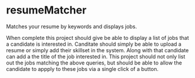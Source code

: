 # resumeMatcher
Matches your resume by keywords and displays jobs. 

When complete this project should give be able to display a list of jobs that a candidate is interested in. Canditate should simply be able to upload a resume or simply add their skillset in the system. Along with that candidate can add a the title of the job interested in. 
This project should not only list out the jobs matching the above queries, but should be able to allow the candidate to appply to these jobs via a single click of a button.  
